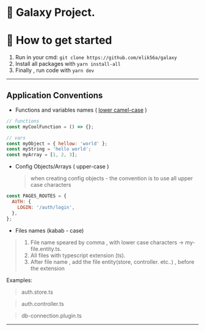 # 🎉 Galaxy Project.

# 🚀 How to get started

1. Run in your cmd: `git clone https://github.com/elik56a/galaxy`
2. Install all packages with `yarn install-all`
3. Finally , run code with `yarn dev`

---

## Application Conventions

- Functions and variables names ( [lower camel-case](https://en.wikipedia.org/wiki/Camel_case 'lower camel-case') )

```javascript
// functions
const myCoolFunction = () => {};

// vars
const myObject = { hellow: 'world' };
const myString = 'hello world';
const myArray = [1, 2, 3];
```

- Config Objects/Arrays ( upper-case )
  > when creating config objects - the convention is to use all upper case characters

```javascript
const PAGES_ROUTES = {
  AUTH: {
    LOGIN: '/auth/login',
  },
};
```

- Files names (kabab - case)

> 1.  File name speared by comma , with lower case characters -> my-file.entity.ts.
> 2.  All files with typescript extension (ts).
> 3.  After file name , add the file entity(store, controller. etc..) , before the extension

Examples:

> auth.store.ts

> auth.controller.ts

> db-connection.plugin.ts

---
